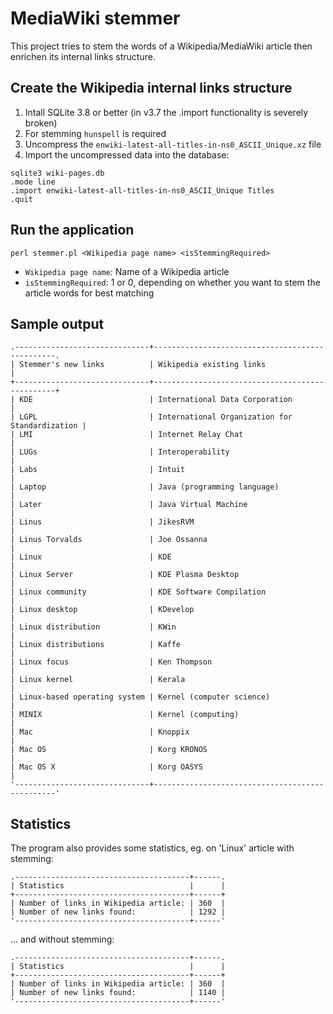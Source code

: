 MediaWiki stemmer
=================

This project tries to stem the words of a Wikipedia/MediaWiki article then enrichen its internal links structure.

Create the Wikipedia internal links structure
---------------------------------------------------
1. Intall SQLite 3.8 or better (in v3.7 the .import functionality is severely broken)
2. For stemming `hunspell` is required 
3. Uncompress the `enwiki-latest-all-titles-in-ns0_ASCII_Unique.xz` file
4. Import the uncompressed data into the database:
```
sqlite3 wiki-pages.db
.mode line
.import enwiki-latest-all-titles-in-ns0_ASCII_Unique Titles
.quit
```

Run the application
-------------------
```
perl stemmer.pl <Wikipedia page name> <isStemmingRequired>
```
* `Wikipedia page name`: Name of a Wikipedia article
* `isStemmingRequired`: 1 or 0, depending on whether you want to stem the article words for best matching

Sample output
-------------
```
.------------------------------+------------------------------------------------.
| Stemmer's new links          | Wikipedia existing links                       |
+------------------------------+------------------------------------------------+
| KDE                          | International Data Corporation                 |
| LGPL                         | International Organization for Standardization |
| LMI                          | Internet Relay Chat                            |
| LUGs                         | Interoperability                               |
| Labs                         | Intuit                                         |
| Laptop                       | Java (programming language)                    |
| Later                        | Java Virtual Machine                           |
| Linus                        | JikesRVM                                       |
| Linus Torvalds               | Joe Ossanna                                    |
| Linux                        | KDE                                            |
| Linux Server                 | KDE Plasma Desktop                             |
| Linux community              | KDE Software Compilation                       |
| Linux desktop                | KDevelop                                       |
| Linux distribution           | KWin                                           |
| Linux distributions          | Kaffe                                          |
| Linux focus                  | Ken Thompson                                   |
| Linux kernel                 | Kerala                                         |
| Linux-based operating system | Kernel (computer science)                      |
| MINIX                        | Kernel (computing)                             |
| Mac                          | Knoppix                                        |
| Mac OS                       | Korg KRONOS                                    |
| Mac OS X                     | Korg OASYS                                     |
'------------------------------+------------------------------------------------'
```

Statistics
----------
The program also provides some statistics, eg. on 'Linux' article with stemming:
```
.---------------------------------------+------.
| Statistics                            |      |
+---------------------------------------+------+
| Number of links in Wikipedia article: | 360  |
| Number of new links found:            | 1292 |
'---------------------------------------+------'
```

... and without stemming:
```
.---------------------------------------+------.
| Statistics                            |      |
+---------------------------------------+------+
| Number of links in Wikipedia article: | 360  |
| Number of new links found:            | 1140 |
'---------------------------------------+------'
```